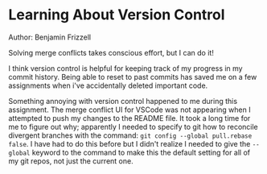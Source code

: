 # Learning About Version Control
Author: Benjamin Frizzell

Solving merge conflicts takes conscious effort, but I can do it!

I think version control is helpful for keeping track of my progress in my commit history.
Being able to reset to past commits has saved me on a few assignments when i've accidentally deleted important code.

Something annoying with version control happened to me during this assignment.
The merge conflict UI for VSCode was not appearing when I attempted to push my changes to the README file.
It took a long time for me to figure out why; 
apparently I needed to specify to git how to reconcile divergent branches with the command: `git config --global pull.rebase false`.
I have had to do this before but I didn't realize I needed to give the `--global` keyword to the command to make this the
default setting for all of my git repos, not just the current one.
